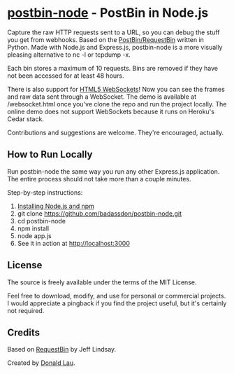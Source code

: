 [postbin-node](http://postbin.hackyon.com/) - PostBin in Node.js
================================================================

Capture the raw HTTP requests sent to a URL, so you can debug the stuff you get from webhooks. Based on the [PostBin/RequestBin](http://requestb.in/) written in Python. Made with Node.js and Express.js, postbin-node is a more visually pleasing alternative to nc -l or tcpdump -x.

Each bin stores a maximum of 10 requests. Bins are removed if they have not been accessed for at least 48 hours.

There is also support for [HTML5 WebSockets](http://en.wikipedia.org/wiki/WebSocket)! Now you can see the frames and raw data sent through a WebSocket. The demo is available at /websocket.html once you've clone the repo and run the project locally. The online demo does not support WebSockets because it runs on Heroku's Cedar stack.

Contributions and suggestions are welcome. They're encouraged, actually.


How to Run Locally
--------------------------------------
Run postbin-node the same way you run any other Express.js application. The entire process should not take more than a couple minutes. 

Step-by-step instructions:

1. [Installing Node.js and npm](https://github.com/joyent/node/wiki/Installation)
2. git clone https://github.com/badassdon/postbin-node.git
3. cd postbin-node
4. npm install
5. node app.js
6. See it in action at [http://localhost:3000](http://localhost:3000/)


License
--------------------------------------
The source is freely available under the terms of the MIT License. 

Feel free to download, modify, and use for personal or commercial projects. I would appreciate a pingback if you find the project useful, but it's certainly not required. 


Credits
--------------------------------------
Based on [RequestBin](http://requestb.in/) by Jeff Lindsay. 

Created by [Donald Lau](http://www.badassdon.com).

